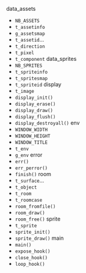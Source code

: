 data\_assets
- `NB_ASSETS`
- `t_assetinfo`
- `g_assetsmap`
- `t_assetid`...
- `t_direction`
- `t_pixel`
- `t_component`
data\_sprites
- `NB_SPRITES`
- `t_spriteinfo`
- `t_spritesmap`
- `t_spriteid`
display
- `t_image`
- `display_init()`
- `display_erase()`
- `display_draw()`
- `display_flush()`
- `display_destroyall()`
env
- `WINDOW_WIDTH`
- `WINDOW_HEIGHT`
- `WINDOW_TITLE`
- `t_env`
- `g_env`
error
- `err()`
- `err_perror()`
- `finish()`
room
- `t_surface`...
- `t_object`
- `t_room`
- `t_roomcase`
- `room_fromfile()`
- `room_draw()`
- `room_free()`
sprite
- `t_sprite`
- `sprite_init()`
- `sprite_draw()`
main
- `main()`
- `expose_hook()`
- `close_hook()`
- `loop_hook()`
